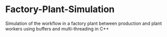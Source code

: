 # Factory-Plant-Simulation
Simulation of the workflow in a factory plant between production and plant workers using buffers and multi-threading in C++
